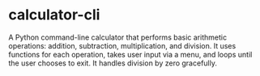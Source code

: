 # calculator-cli
A Python command-line calculator that performs basic arithmetic operations: addition, subtraction, multiplication, and division. It uses functions for each operation, takes user input via a menu, and loops until the user chooses to exit. It handles division by zero gracefully.
